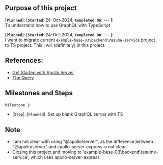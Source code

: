 ## Purpose of this project

[**`Planned`**]: [**`Started`**: 24-Oct-2024, **`Completed On`**: --- ]:  
To understand how to use GraphQL with TypeScript

[**`Planned`**]: [**`Started`**: 24-Oct-2024, **`Completed On`**: --- ]:  
I want to migrate current `example-base-03\backend\resume-service` project to TS project. This I will (definitely) in this project.


## References:
- [Get Started with Apollo Server](https://www.apollographql.com/docs/apollo-server/getting-started)
- [The Query](https://graphql.com/learn/the-query/#the-query)


## Milestones and Steps

`Milestone 1`:
- [`Step`]: [`Planned`]: Set up blank GraphQL server with TS


## Note
- I am not clear with using "@apollo/server", as the difference between "@apollo/server" and apollo-server-express is not clear.
- Closing this project and moving to 'example-base-03\backend\resume-service', which uses apollo-server-express